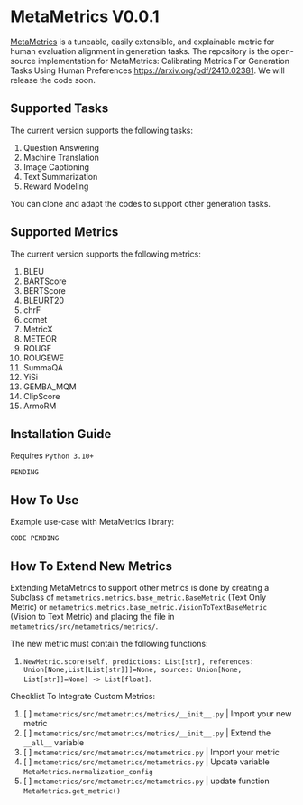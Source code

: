 # MetaMetrics V0.0.1
[MetaMetrics](https://github.com/meta-metrics/metametrics) is a tuneable, easily extensible, and explainable metric for human evaluation alignment in generation tasks.
The repository is the open-source implementation for MetaMetrics: Calibrating Metrics For Generation Tasks Using Human Preferences https://arxiv.org/pdf/2410.02381. We will release the code soon.

## Supported Tasks
The current version supports the following tasks:
1. Question Answering
2. Machine Translation
3. Image Captioning
4. Text Summarization
5. Reward Modeling

You can clone and adapt the codes to support other generation tasks.

## Supported Metrics
The current version supports the following metrics:
1. BLEU
2. BARTScore
3. BERTScore
4. BLEURT20
5. chrF
6. comet
7. MetricX
8. METEOR
9. ROUGE
10. ROUGEWE
11. SummaQA
12. YiSi
13. GEMBA_MQM
14. ClipScore
15. ArmoRM

## Installation Guide
Requires `Python 3.10+`
```
PENDING
```

## How To Use
Example use-case with MetaMetrics library:
```
CODE PENDING
```

## How To Extend New Metrics
Extending MetaMetrics to support other metrics is done by creating a Subclass of `metametrics.metrics.base_metric.BaseMetric` (Text Only Metric)
or `metametrics.metrics.base_metric.VisionToTextBaseMetric` (Vision to Text Metric)
and placing the file in `metametrics/src/metametrics/metrics/`.


The new metric must contain the following functions:
1. `NewMetric.score(self, predictions: List[str], references: Union[None,List[List[str]]]=None, sources: Union[None, List[str]]=None) -> List[float]`.


Checklist To Integrate Custom Metrics:
1. [ ] `metametrics/src/metametrics/metrics/__init__.py` | Import your new metric
2. [ ] `metametrics/src/metametrics/metrics/__init__.py` | Extend the `__all__` variable
3. [ ] `metametrics/src/metametrics/metametrics.py` | Import your metric
4. [ ] `metametrics/src/metametrics/metametrics.py` | Update variable `MetaMetrics.normalization_config`
5. [ ] `metametrics/src/metametrics/metametrics.py` | update function `MetaMetrics.get_metric()`